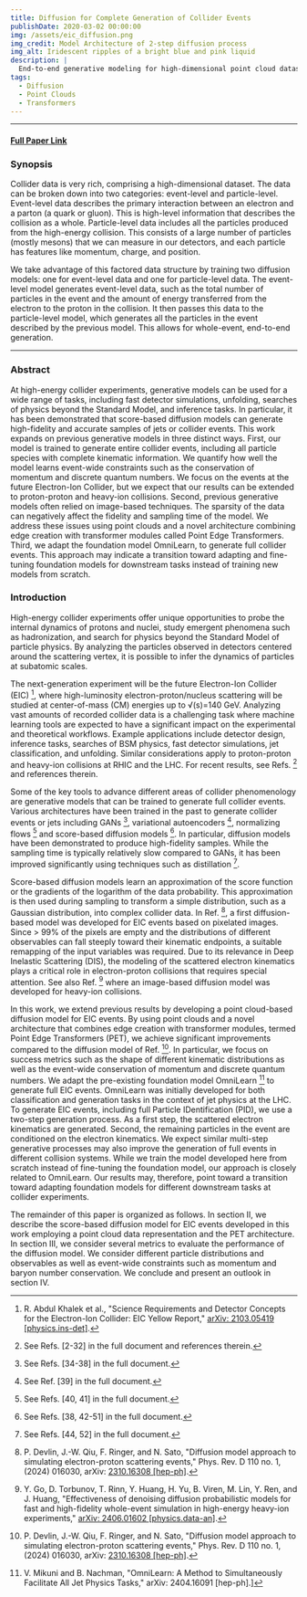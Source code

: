 ```yaml
---
title: Diffusion for Complete Generation of Collider Events
publishDate: 2020-03-02 00:00:00
img: /assets/eic_diffusion.png
img_credit: Model Architecture of 2-step diffusion process
img_alt: Iridescent ripples of a bright blue and pink liquid
description: |
  End-to-end generative modeling for high-dimensional point cloud datasets in physics
tags:
  - Diffusion
  - Point Clouds
  - Transformers
---
```


---
#### [Full Paper Link](https://arxiv.org/pdf/2410.22421v2)




### Synopsis

Collider data is very rich, comprising a high-dimensional dataset. The data can
be broken down into two categories: event-level and particle-level. Event-level
data describes the primary interaction between an electron and a parton (a
quark or gluon). This is high-level information that describes the collision as
a whole. Particle-level data includes all the particles produced from the
high-energy collision. This consists of a large number of particles (mostly
mesons) that we can measure in our detectors, and each particle has features
like momentum, charge, and position.

We take advantage of this factored data structure by training two diffusion
models: one for event-level data and one for particle-level data. The
event-level model generates event-level data, such as the total number of
particles in the event and the amount of energy transferred from the electron
to the proton in the collision. It then passes this data to the particle-level
model, which generates all the particles in the event described by the previous
model. This allows for whole-event, end-to-end generation.


-----
### Abstract

At high-energy collider experiments, generative models can be used for a wide range of tasks, including fast detector simulations, unfolding, searches of physics beyond the Standard Model, and inference tasks. In particular, it has been demonstrated that score-based diffusion models can generate high-fidelity and accurate samples of jets or collider events. This work expands on previous generative models in three distinct ways. First, our model is trained to generate entire collider events, including all particle species with complete kinematic information. We quantify how well the model learns event-wide constraints such as the conservation of momentum and discrete quantum numbers. We focus on the events at the future Electron-Ion Collider, but we expect that our results can be extended to proton-proton and heavy-ion collisions. Second, previous generative models often relied on image-based techniques. The sparsity of the data can negatively affect the fidelity and sampling time of the model. We address these issues using point clouds and a novel architecture combining edge creation with transformer modules called Point Edge Transformers. Third, we adapt the foundation model OmniLearn, to generate full collider events. This approach may indicate a transition toward adapting and fine-tuning foundation models for downstream tasks instead of training new models from scratch.

### Introduction

High-energy collider experiments offer unique opportunities to probe the internal dynamics of protons and nuclei, study emergent phenomena such as hadronization, and search for physics beyond the Standard Model of particle physics. By analyzing the particles observed in detectors centered around the scattering vertex, it is possible to infer the dynamics of particles at subatomic scales.

The next-generation experiment will be the future Electron-Ion Collider (EIC) [^1], where high-luminosity electron-proton/nucleus scattering will be studied at center-of-mass (CM) energies up to √(s)=140 GeV. Analyzing vast amounts of recorded collider data is a challenging task where machine learning tools are expected to have a significant impact on the experimental and theoretical workflows. Example applications include detector design, inference tasks, searches of BSM physics, fast detector simulations, jet classification, and unfolding. Similar considerations apply to proton-proton and heavy-ion collisions at RHIC and the LHC. For recent results, see Refs. [^2] and references therein.

Some of the key tools to advance different areas of collider phenomenology are generative models that can be trained to generate full collider events. Various architectures have been trained in the past to generate collider events or jets including GANs [^3], variational autoencoders [^4], normalizing flows [^5] and score-based diffusion models [^6]. In particular, diffusion models have been demonstrated to produce high-fidelity samples. While the sampling time is typically relatively slow compared to GANs, it has been improved significantly using techniques such as distillation [^7].

Score-based diffusion models learn an approximation of the score function or the gradients of the logarithm of the data probability. This approximation is then used during sampling to transform a simple distribution, such as a Gaussian distribution, into complex collider data. In Ref. [^8], a first diffusion-based model was developed for EIC events based on pixelated images. Since > 99% of the pixels are empty and the distributions of different observables can fall steeply toward their kinematic endpoints, a suitable remapping of the input variables was required. Due to its relevance in Deep Inelastic Scattering (DIS), the modeling of the scattered electron kinematics plays a critical role in electron-proton collisions that requires special attention. See also Ref. [^9] where an image-based diffusion model was developed for heavy-ion collisions.

In this work, we extend previous results by developing a point cloud-based diffusion model for EIC events. By using point clouds and a novel architecture that combines edge creation with transformer modules, termed Point Edge Transformers (PET), we achieve significant improvements compared to the diffusion model of Ref. [^8]. In particular, we focus on success metrics such as the shape of different kinematic distributions as well as the event-wide conservation of momentum and discrete quantum numbers. We adapt the pre-existing foundation model OmniLearn [^10] to generate full EIC events. OmniLearn was initially developed for both classification and generation tasks in the context of jet physics at the LHC. To generate EIC events, including full Particle IDentification (PID), we use a two-step generation process. As a first step, the scattered electron kinematics are generated. Second, the remaining particles in the event are conditioned on the electron kinematics. We expect similar multi-step generative processes may also improve the generation of full events in different collision systems. While we train the model developed here from scratch instead of fine-tuning the foundation model, our approach is closely related to OmniLearn. Our results may, therefore, point toward a transition toward adapting foundation models for different downstream tasks at collider experiments.

The remainder of this paper is organized as follows. In section II, we describe the score-based diffusion model for EIC events developed in this work employing a point cloud data representation and the PET architecture. In section III, we consider several metrics to evaluate the performance of the diffusion model. We consider different particle distributions and observables as well as event-wide constraints such as momentum and baryon number conservation. We conclude and present an outlook in section IV.

[^1]: R. Abdul Khalek et al., "Science Requirements and Detector Concepts for the Electron-Ion Collider: EIC Yellow Report," [arXiv: 2103.05419 \[physics.ins-det\]](http://arxiv.org/abs/2103.05419).
[^2]: See Refs. [2-32] in the full document and references therein.
[^3]: See Refs. [34-38] in the full document.
[^4]: See Ref. [39] in the full document.
[^5]: See Refs. [40, 41] in the full document.
[^6]: See Refs. [38, 42-51] in the full document.
[^7]: See Refs. [44, 52] in the full document.
[^8]: P. Devlin, J.-W. Qiu, F. Ringer, and N. Sato, "Diffusion model approach to simulating electron-proton scattering events," Phys. Rev. D 110 no. 1, (2024) 016030, arXiv: [2310.16308 \[hep-ph\]](http://arxiv.org/abs/2310.16308).
[^9]: Y. Go, D. Torbunov, T. Rinn, Y. Huang, H. Yu, B. Viren, M. Lin, Y. Ren, and J. Huang, "Effectiveness of denoising diffusion probabilistic models for fast and high-fidelity whole-event simulation in high-energy heavy-ion experiments," [arXiv: 2406.01602 \[physics.data-an\]](http://arxiv.org/abs/2406.01602).
[^10]: V. Mikuni and B. Nachman, "OmniLearn: A Method to Simultaneously Facilitate All Jet Physics Tasks," arXiv: 2404.16091 [hep-ph].]
